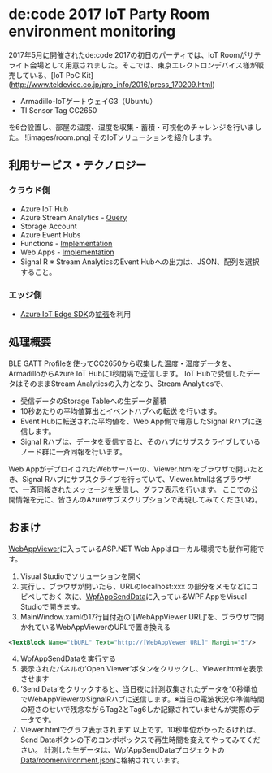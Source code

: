 # de:code 2017 IoT Party Room environment monitoring 
2017年5月に開催されたde:code 2017の初日のパーティでは、IoT Roomがサテライト会場として用意されました。そこでは、東京エレクトロンデバイス様が販売している、[IoT PoC Kit] (http://www.teldevice.co.jp/pro_info/2016/press_170209.html)
- Armadillo-IoTゲートウェイG3（Ubuntu）
- TI Sensor Tag CC2650 

を6台設置し、部屋の温度、湿度を収集・蓄積・可視化のチャレンジを行いました。 
![images/room.png] 
そのIoTソリューションを紹介します。 
## 利用サービス・テクノロジー  
### クラウド側 
- Azure IoT Hub 
- Azure Stream Analytics - [Query](StreamAnalytics/query.asaql) 
- Storage Account 
- Azure Event Hubs 
- Functions - [Implementation](Function) 
- Web Apps - [Implementation](WebAppViewer) 
- Signal R 
※ Stream AnalyticsのEvent Hubへの出力は、JSON、配列を選択すること。

### エッジ側 
- [Azure IoT Edge SDK](http://github.com/azure/iot-edge)の[拡張](https://github.com/ms-iotkithol-jp/AzureIoTGatewaySDKExtention)を利用 

## 処理概要 
BLE GATT Profileを使ってCC2650から収集した温度・湿度データを、ArmadilloからAzure IoT Hubに1秒間隔で送信します。 
IoT Hubで受信したデータはそのままStream Analyticsの入力となり、Stream Analyticsで、 
- 受信データのStorage Tableへの生データ蓄積 
- 10秒あたりの平均値算出とイベントハブへの転送 
を行います。
- Event Hubに転送された平均値を、Web App側で用意したSignal Rハブに送信します。 
- Signal Rハブは、データを受信すると、そのハブにサブスクライブしているノード群に一斉同報を行います。 

Web AppがデプロイされたWebサーバーの、Viewer.htmlをブラウザで開いたとき、Signal Rハブにサブスクライブを行っていて、Viewer.htmlは各ブラウザで、一斉同報されたメッセージを受信し、グラフ表示を行います。 
ここでの公開情報を元に、皆さんのAzureサブスクリプションで再現してみてくださいね。 
## おまけ 
[WebAppViewer](WebAppViewer)に入っているASP.NET Web Appはローカル環境でも動作可能です。
1. Visual Studioでソリューションを開く 
2. 実行し、ブラウザが開いたら、URLのlocalhost:xxx の部分をメモなどにコピペしておく 
次に、[WpfAppSendData](WpfAppSendData)に入っているWPF AppをVisual Studioで開きます。 
3. MainWindow.xamlの17行目付近の'[WebAppViewer URL]'を、ブラウザで開かれているWebAppViewerのURLで置き換える  
```xml
<TextBlock Name="tbURL" Text="http://[WebAppVewer URL]" Margin="5"/>
``` 
4. WpfAppSendDataを実行する 
5. 表示されたパネルの’Open Viewer’ボタンをクリックし、Viewer.htmlを表示させます 
6. ’Send Data’をクリックすると、当日夜に計測収集されたデータを10秒単位でWebAppViewerのSignalRハブに送信します。※当日の電波状況や準備時間の短さのせいで残念ながらTag2とTag6しか記録されていませんが実際のデータです。 
7. Viewer.htmlでグラフ表示されます 
以上です。10秒単位がかったるければ、Send Dataボタンの下のコンボボックスで再生時間を変えてやってみてください。 
計測した生データは、WpfAppSendDataプロジェクトの[Data/roomenvironment.json](WpfAppSendData/WpfAppSendData/Data/roomenvironment.json)に格納されています。 
